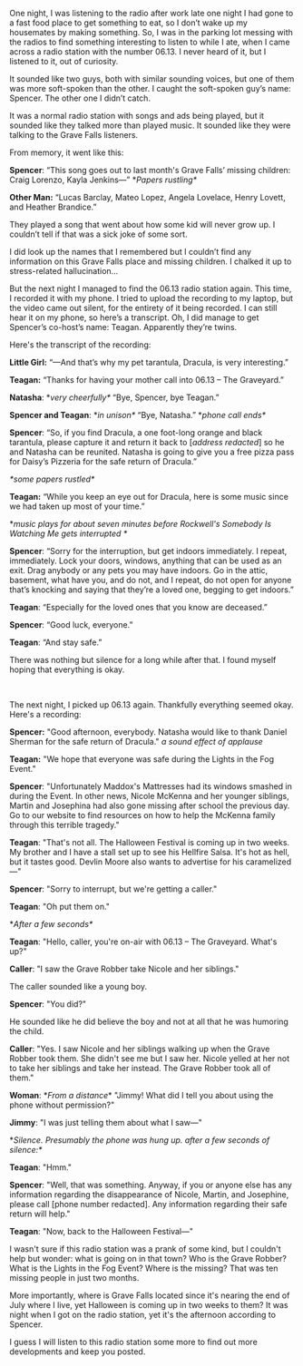 One night, I was listening to the radio after work late one night I had gone to a fast food place to get something to eat, so I don’t wake up my housemates by making something. So, I was in the parking lot messing with the radios to find something interesting to listen to while I ate, when I came across a radio station with the number 06.13. I never heard of it, but I listened to it, out of curiosity.

It sounded like two guys, both with similar sounding voices, but one of them was more soft-spoken than the other. I caught the soft-spoken guy’s name: Spencer. The other one I didn’t catch.

It was a normal radio station with songs and ads being played, but it sounded like they talked more than played music. It sounded like they were talking to the Grave Falls listeners.

From memory, it went like this:

**Spencer**: “This song goes out to last month's Grave Falls’ missing children: Craig Lorenzo, Kayla Jenkins—” \**Papers rustling\**

**Other Man:** “Lucas Barclay, Mateo Lopez, Angela Lovelace, Henry Lovett, and Heather Brandice.”

They played a song that went about how some kid will never grow up. I couldn’t tell if that was a sick joke of some sort.

I did look up the names that I remembered but I couldn’t find any information on this Grave Falls place and missing children. I chalked it up to stress-related hallucination…

But the next night I managed to find the 06.13 radio station again. This time, I recorded it with my phone. I tried to upload the recording to my laptop, but the video came out silent, for the entirety of it being recorded. I can still hear it on my phone, so here’s a transcript. Oh, I did manage to get Spencer’s co-host’s name: Teagan. Apparently they’re twins.

Here's the transcript of the recording:

**Little Girl:** “—And that’s why my pet tarantula, Dracula, is very interesting.”

**Teagan:** “Thanks for having your mother call into 06.13 – The Graveyard.”

**Natasha**: \**very cheerfully\** “Bye, Spencer, bye Teagan.”

**Spencer and Teagan**: \**in unison\** “Bye, Natasha.” \**phone call ends\**

**Spencer**: “So, if you find Dracula, a one foot-long orange and black tarantula, please capture it and return it back to \[*address redacted*\] so he and Natasha can be reunited. Natasha is going to give you a free pizza pass for Daisy’s Pizzeria for the safe return of Dracula.”

*\*some papers rustled\**

**Teagan:** “While you keep an eye out for Dracula, here is some music since we had taken up most of your time.”

\**music plays for about seven minutes before Rockwell's Somebody Is Watching Me gets interrupted \**

**Spencer**: “Sorry for the interruption, but get indoors immediately. I repeat, immediately. Lock your doors, windows, anything that can be used as an exit. Drag anybody or any pets you may have indoors. Go in the attic, basement, what have you, and do not, and I repeat, do not open for anyone that’s knocking and saying that they’re a loved one, begging to get indoors.”

**Teagan**: “Especially for the loved ones that you know are deceased.”

**Spencer**: “Good luck, everyone.”

**Teagan**: “And stay safe.”

There was nothing but silence for a long while after that. I found myself hoping that everything is okay.

&#x200B;

​The next night, I picked up 06.13 again. Thankfully everything seemed okay. Here's a recording:

**Spencer:** "Good afternoon, everybody. Natasha would like to thank Daniel Sherman for the safe return of Dracula." *a sound effect of applause*

**Teagan:** "We hope that everyone was safe during the Lights in the Fog Event."

**Spencer**: "Unfortunately Maddox's Mattresses had its windows smashed in during the Event. In other news, Nicole McKenna and her younger siblings, Martin and Josephina had also gone missing after school the previous day. Go to our website to find resources on how to help the McKenna family through this terrible tragedy."

**Teagan**: "That's not all. The Halloween Festival is coming up in two weeks. My brother and I have a stall set up to see his Hellfire Salsa. It's hot as hell, but it tastes good. Devlin Moore also wants to advertise for his caramelized—"

**Spencer**: "Sorry to interrupt, but we're getting a caller."

**Teagan**: "Oh put them on."

\**After a few seconds\**

**Teagan**: "Hello, caller, you're on-air with 06.13 – The Graveyard. What's up?"

**Caller**: "I saw the Grave Robber take Nicole and her siblings."

The caller sounded like a young boy.

**Spencer**: "You did?"

He sounded like he did believe the boy and not at all that he was humoring the child.

**Caller**: "Yes. I saw Nicole and her siblings walking up when the Grave Robber took them. She didn't see me but I saw her. Nicole yelled at her not to take her siblings and take her instead. The Grave Robber took all of them."

**Woman**: \**From a distance*\* "Jimmy! What did I tell you about using the phone without permission?"

**Jimmy**: "I was just telling them about what I saw—"

\**Silence. Presumably the phone was hung up. after a few seconds of silence:\**

**Teagan**: "Hmm."

**Spencer**: "Well, that was something. Anyway, if you or anyone else has any information regarding the disappearance of Nicole, Martin, and Josephine, please call \[phone number redacted\]. Any information regarding their safe return will help."

**Teagan**: "Now, back to the Halloween Festival—"

I wasn't sure if this radio station was a prank of some kind, but I couldn't help but wonder: what is going on in that town? Who is the Grave Robber? What is the Lights in the Fog Event? Where is the missing? That was ten missing people in just two months.

More importantly, where is Grave Falls located since it's nearing the end of July where I live, yet Halloween is coming up in two weeks to them? It was night when I got on the radio station, yet it's the afternoon according to Spencer.

I guess I will listen to this radio station some more to find out more developments and keep you posted.